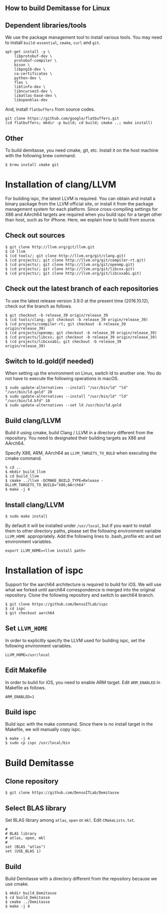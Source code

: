 How to build Demitasse for Linux
-----------------------

## Dependent libraries/tools

We use the package management tool to install various tools. You may need to install `build-essential`, `cmake`, `curl` and `git`.

```
apt-get install -y \
    libprotobuf-dev \
    protobuf-compiler \
    bison \
    libpng16-dev \
    ca-certificates \
    python-dev \
    flex \
    libtinfo-dev \
    libncurses5-dev \
    libatlas-base-dev \
    libopenblas-dev
```

And, install `flatbuffers` from source codes.

```
git clone https://github.com/google/flatbuffers.git
(cd flatbuffers; mkdir -p build; cd build; cmake ..; make install)
```

## Other

To build demitasse, you need cmake, git, etc. Install it on the host machine with the following brew command.

```
$ brew install cmake git
```

# Installation of clang/LLVM

For building ispc, the latest LLVM is required.
You can obtain and install a binary package from the LLVM official site, or install it from the package management system for each platform.
Since cross-compiling settings for X86 and AArch64 targets are required when you build ispc for a target other than host, such as for iPhone. Here, we explain how to build from source.

## Check out sources

```
$ git clone http://llvm.org/git/llvm.git
$ cd llvm
$ (cd tools/; git clone http://llvm.org/git/clang.git)
$ (cd projects/; git clone http://llvm.org/git/compiler-rt.git)
$ (cd projects/; git clone http://llvm.org/git/openmp.git)
$ (cd projects/; git clone http://llvm.org/git/libcxx.git)
$ (cd projects/; git clone http://llvm.org/git/libcxxabi.git)
```

## Check out the latest branch of each repositories

To use the latest release version 3.9.0 at the present time (2016.10.12), check out the branch as follows.

```
$ git checkout -b release_39 origin/release_39
$ (cd tools/clang; git checkout -b release_39 origin/release_39)
$ (cd projects/compiler-rt; git checkout -b release_39 origin/release_39)
$ (cd projects/openmp; git checkout -b release_39 origin/release_39)
$ (cd projects/libcxx; git checkout -b release_39 origin/release_39)
$ (cd projects/libcxxabi; git checkout -b release_39 origin/release_39)
```

## Switch to ld.gold(if needed)

When setting up the environment on Linux, switch ld to another one.
You do not have to execute the following operations in macOS.

```
$ sudo update-alternatives --install "/usr/bin/ld" "ld" "/usr/bin/ld.gold" 20
$ sudo update-alternatives --install "/usr/bin/ld" "ld" "/usr/bin/ld.bfd" 10
$ sudo update-alternatives --set ld /usr/bin/ld.gold
```

## Build clang/LLVM

Build it using cmake, build Clang / LLVM in a directory different from the repository.
You need to designated their building targets as X86 and AArch64.

Specify X86, ARM, AArch64 as `LLVM_TARGETS_TO_BULD` when executing the cmake command.

```
% cd ..
$ mkdir build_llvm
$ cd build_llvm
$ cmake ../llvm -DCMAKE_BUILD_TYPE=Release -DLLVM_TARGETS_TO_BUILD="X86;AArch64"
$ make -j 4
```

## Install clang/LLVM

```
$ sudo make install
```

By default it will be installed under `/usr/local`, but if you want to install them to other directory paths, please set the following environment variable `LLVM_HOME `appropriately.
Add the following lines to .bash_profile etc and set environment variables.

```
export LLVM_HOME=<llvm install path>
```

# Installation of ispc

Support for the aarch64 architecture is required to build for iOS.
We will use what we forked until aarch64 correspondence is merged into the original repository. Clone the following repository and switch to aarch64 branch.

```
$ git clone https://github.com/DensoITLab/ispc
$ cd ispc
$ git checkout aarch64
```

## Set `LLVM_HOME`

In order to explicitly specify the LLVM used for building ispc, set the following environment variables.

```
LLVM_HOME=/usr/local
```

## Edit Makefile

In order to build for iOS, you need to enable ARM target.
Edit `ARM_ENABLED` in Makefile as follows.

```
ARM_ENABLED=1
```

## Build ispc

Build ispc with the make command.
Since there is no install target in the Makefile, we will manually copy ispc.

```
$ make -j 4
$ sudo cp ispc /usr/local/bin
```

# Build Demitasse

## Clone repository

```
$ git clone https://github.com/DensoITLab/Demitasse
```

## Select BLAS library

Set BLAS library among `atlas`, `open` or `mkl`.
Edit `CMakeLists.txt`.

```
#
# BLAS library
# atlas, open, mkl
#
set (BLAS "atlas")
set (USE_BLAS 1)
```

## Build

Build Demitasse with a directory different from the repository because we use cmake.

```
$ mkdir build_Demitasse
$ cd build_Demitasse
$ cmake ../Demitasse
$ make -j 4
```
